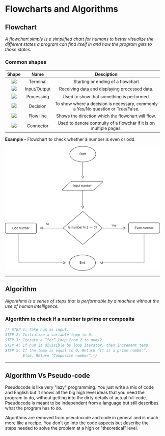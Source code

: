 # Flowcharts and Algorithms

## Flowchart
_A flowchart simply is a simplified chart for humans to better visualize the different states a program can find itself in and how the program gets to those states._

### Common shapes

|  Shape      |    Name    |    Desciption    |
|:------:|:------:|:------:|
|   ![](https://upload.wikimedia.org/wikipedia/commons/thumb/a/ad/Flowchart_Terminal.svg/150px-Flowchart_Terminal.svg.png)     |   Terminal     |  Starting or ending of a flowchart      |
|   ![](https://upload.wikimedia.org/wikipedia/commons/thumb/f/f4/Flowchart_IO.svg/150px-Flowchart_IO.svg.png)     |   Input/Output    |  Receiving data and displaying processed data.      |
|   ![](https://upload.wikimedia.org/wikipedia/commons/thumb/7/7e/Flowchart_Process.svg/150px-Flowchart_Process.svg.png)     |   Processing     |  Used to show that something is performed.|
|   ![](https://upload.wikimedia.org/wikipedia/commons/thumb/0/0e/Flowchart_Decision.svg/150px-Flowchart_Decision.svg.png)     |   Decision     |  To show where a decision is necessary, commonly a Yes/No question or True/False.      |
|   ![](https://upload.wikimedia.org/wikipedia/commons/thumb/6/6c/Flowchart_Line.svg/150px-Flowchart_Line.svg.png)     |   Flow line     |  Shows the direction which the flowchart will flow.      |
|   ![](https://upload.wikimedia.org/wikipedia/commons/thumb/8/8e/Flowchart_Connector.svg/75px-Flowchart_Connector.svg.png)     |   Connector     |  Used to denote contnuity of a flowchar if it is on multiple pages.      |

**Example -**
Flowchart to check whether a number is even or odd.

![](assets/flowchart.png)

---

## Algorithm
_Algorithms is a series of steps that is performable by a machine without the use of human intelligence._

### Algorithm to check if a number is prime or composite

```cpp
/* STEP 1: Take num as input.
STEP 2: Initialize a variable temp to 0.
STEP 3: Iterate a “for” loop from 2 to num/2.
STEP 4: If num is divisible by loop iterator, then increment temp.
STEP 5: If the temp is equal to 0, Return “It is a prime number”.
        Else, Return “Composite number”.*/
```

---

## Algorithm Vs Pseudo-code
Pseudocode is like very "lazy" programming. You just write a mix of code and English but it shows all the big high level ideas that you need the program to do, without getting into the dirty details of actual full code. Pseudocode is meant to be independent from a language but still describes what the program has to do.

Algorithms are removed from pseudocode and code in general and is much more like a recipe. You don't go into the code aspects but describe the steps needed to solve the problem at a high or "theoretical" level.
